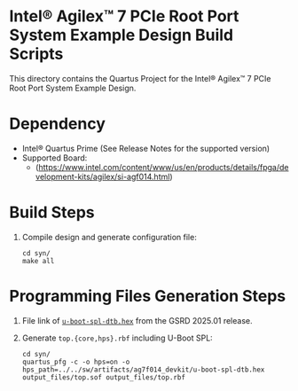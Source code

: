# Intel® Agilex™ 7 PCIe Root Port System Example Design Build Scripts

This directory contains the Quartus Project for the Intel® Agilex™ 7 PCIe Root Port System Example Design.

# Dependency

- Intel® Quartus Prime (See Release Notes for the supported version)
- Supported Board:
  - (https://www.intel.com/content/www/us/en/products/details/fpga/development-kits/agilex/si-agf014.html)

# Build Steps

 1. Compile design and generate configuration file:

    ```
    cd syn/
	make all
    ```

# Programming Files Generation Steps

 1. File link of  [`u-boot-spl-dtb.hex`](https://github.com/altera-fpga/agilex7-ed-pcie-rp/tree/main/src/sw/artifacts/ag7f014_devkit/u-boot-spl-dtb.hex) from the GSRD 2025.01 release.

 2. Generate `top.{core,hps}.rbf` including U-Boot SPL:

    ```
    cd syn/
    quartus_pfg -c -o hps=on -o hps_path=../../sw/artifacts/ag7f014_devkit/u-boot-spl-dtb.hex output_files/top.sof output_files/top.rbf
    ```
